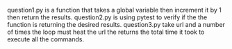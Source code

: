 question1.py is a function that takes a global variable then increment it by 1 then return the results.
question2.py is using pytest to verify if the the function is returning the desired results.
question3.py take url and a number of times the loop must heat the url the returns the total time it took to execute all the commands.
